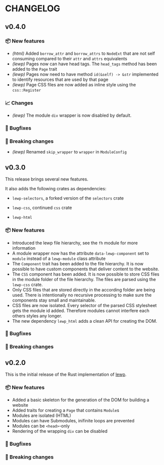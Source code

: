 # CHANGELOG

## v0.4.0

### 📦 New features

* *(html)* Added `borrow_attr` and `borrow_attrs` to `NodeExt` that are not self consuming compared to their `attr` and `attrs` equivalents
* *(lewp)* Pages now can have head tags. The `head_tags` method has been added to the `Page` trait
* *(lewp)* Pages now need to have method `id(&self) -> &str` implemented to identify resources that are used by that page
* *(lewp)* Page CSS files are now added as inline style using the `css::Register`

### 📈 Changes

* *(lewp)* The module `div` wrapper is now disabled by default.

### 🐛 Bugfixes

### 🔨 Breaking changes

* *(lewp)* Renamed `skip_wrapper` to `wrapper` in `ModuleConfig`

## v0.3.0

This release brings several new features.

It also adds the following crates as dependencies:

* `lewp-selectors`, a forked version of the `selectors` crate

* `lewp-css`, continued `css` crate

* `lewp-html`

### 📦 New features

* Introduced the lewp file hierarchy, see the `fh` module for more information
* A module wrapper now has the attribute `data-lewp-component` set to `module` instead of a `lewp-module` class attribute
* The `Component` trait has been added to the file hierarchy. It is now possible to have custom components that deliver content to the website.
* The `CSS` component has been added. It is now possible to store CSS files in the module folder of the file hierarchy. The files are parsed using the `lewp-css` crate.
* Only CSS files that are stored directly in the according folder are being used. There is intentionally no recursive processing to make sure the components stay small and maintainable.
* CSS files are now isolated. Every selector of the parsed CSS stylesheet gets the module id added. Therefore modules cannot interfere each others styles any longer.
* The new dependency `lewp_html` adds a clean API for creating the DOM.

### 🐛 Bugfixes

### 🔨 Breaking changes

## v0.2.0

This is the initial release of the Rust implementation of [lewp](https://gitlab.com/lewp/lewp).

### 📦 New features

* Added a basic skeleton for the generation of the DOM for building a website
* Added traits for creating a `Page` that contains `Module`s
* Modules are isolated (HTML)
* Modules can have Submodules, inifinite loops are prevented
* Modules can be `<head>`-only
* Rendering of the wrapping `div` can be disabled

### 🐛 Bugfixes

### 🔨 Breaking changes
